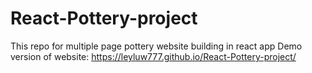 # React-Pottery-project
This repo for multiple page pottery website building in react app
Demo version of website: https://leyluw777.github.io/React-Pottery-project/
